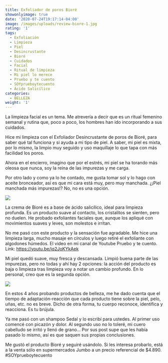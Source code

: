 ```yaml
---
title: Exfoliador de poros Bioré
showonlyimage: true
date: '2020-07-24T19:17:14-04:00'
image: /images/uploads/review-biore-1.jpg
rating: '1'
tags:
  - Exfoliación
  - Limpieza
  - Piel
  - Desincrustante
  - Bioré
  - Cuidados
  - Facial
  - Ritual de limpieza
  - Mi piel lo merece
  - Pruebo y te cuento
  - SOYprueboytecuento
  - Ácido Salicílico
categories:
  - BELLEZA
weight: '1'
---
```

La limpieza facial es un tema. Me atrevería a decir que es un ritual femenino semanal y rutina que, poco a poco, los hombres han ido incorporando a sus cuidados.

<!--more-->

Hice mi limpieza con el Exfoliador Desincrustante de poros de Bioré, para saber qué tal funciona y si ayuda a mi tipo de piel. A saber, mi piel es mixta, por lo mismo, la limpio muy seguido y uso maquillaje lo que tapa con más facilidad los poros.



Ahora en el encierro, imagino que por el estrés, mi piel se ha torando más oleosa que nunca, soy la reina de las impurezas y me carga.



Por otro lado y como ya lo he contado, me gusta tomar sol y lo hago con aceite bronceador, así es que mi cara está muy, pero muy manchada. ¿¡Piel manchada más impurezas!? No, no es una opción.

![](/images/uploads/review-biore-ppal.jpg)



La crema de Bioré es a base de ácido salicílico, ideal para limpieza profunda. Es un producto suave al contacto, los cristalitos se sienten, pero no duelen. He probado exfoliantes faciales que, aunque los apliqué con movimientos suaves y leves, son molestos e irritan.



No me pasó con este producto y la sensación fue agradable. Me hice una limpieza larga, mucho masaje en círculos y luego retiré el exfoliante con algodones húmedos. El video en mi canal de Youtube Pruebo y te cuento. Link: https://youtu.be/iq2JoKYkAek



Mi piel quedó suave, muy fresca y descansada. Limpió buena parte de las impurezas, pero no todas y ahí hay 2 opciones: la acción del producto es baja o limpieza tras limpieza voy a notar un cambio profundo. En lo personal, creo que es la segunda opción. 



![](/images/uploads/review-biore-2.jpg)

En estos 4 años probando productos de belleza, me he dado cuenta que el tiempo de adaptación-reacción que cada producto tiene sobre la piel, pelo, uñas, etc. no es breve. Dicho de otra forma, tu cuerpo reconoce, identifica y reacciona. Es tu brújula. 

Ya me pasó con un shampoo Sedal y lo escribí para ustedes. Al primer uso comencé con picazón y dolor. Al segundo uso no lo toleré, mi cuero cabelludo se irritó y llenó de grano… Por sus post supe que les había pasado lo mismo, así es que saquen sus propias conclusiones.



Me gustó el producto Bioré y seguiré usándolo. Si les interesa probarlo, está a la venta sólo en supermercados Jumbo a un precio referencial de $4.890. #SOYprueboytecuento
